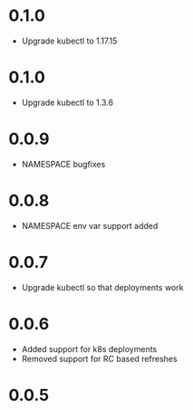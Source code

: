 # 0.1.0

- Upgrade kubectl to 1.17.15

# 0.1.0

 - Upgrade kubectl to 1.3.6
 
# 0.0.9

 - NAMESPACE bugfixes
 
# 0.0.8

 - NAMESPACE env var support added

# 0.0.7

 - Upgrade kubectl so that deployments work

# 0.0.6

 - Added support for k8s deployments
 - Removed support for RC based refreshes

# 0.0.5
